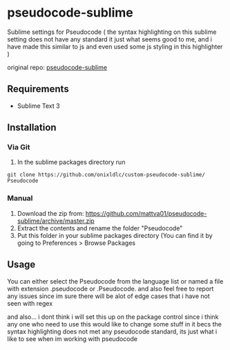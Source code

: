 pseudocode-sublime
==================

Sublime settings for Pseudocode ( the syntax highlighting on this sublime setting does not have any standard it just what seems good to me, and i have made this similar to js and even used some js styling in this highlighter ) 

original repo: [pseudocode-sublime](https://github.com/mattva01/pseudocode-sublime)

## Requirements

* Sublime Text 3

## Installation

### Via Git
1. In the sublime packages directory run 
```
git clone https://github.com/onixldlc/custom-pseudocode-sublime/ Pseudocode
```

### Manual
1. Download the zip from: https://github.com/mattva01/pseudocode-sublime/archive/master.zip
2. Extract the contents and rename the folder "Pseudocode"
3. Put this folder in your sublime packages directory (You can find it by going to Preferences > Browse Packages


## Usage

You can either select the Pseudocode from the language list or named a file with extension .pseudocode or .Pseudocode. and also feel free to report any issues since im sure there will be alot of edge cases that i have not seen with regex

and also... i dont think i will set this up on the package control since i think any one who need to use this would like to change some stuff in it becs the syntax highlighting does not met any pseudocode standard, its just what i like to see when im working with pseudocode
